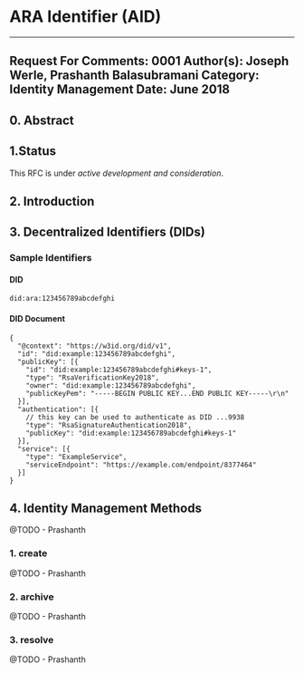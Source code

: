 ARA Identifier (AID)
=========================

---
Request For Comments: 0001
Author(s): Joseph Werle, Prashanth Balasubramani
Category: Identity Management
Date: June 2018
---


## 0. Abstract


## 1.Status

This RFC is under _active development and consideration_.

## 2. Introduction


## 3. Decentralized Identifiers (DIDs)


### Sample Identifiers

#### DID
```
did:ara:123456789abcdefghi
```
#### DID Document
```
{
  "@context": "https://w3id.org/did/v1",
  "id": "did:example:123456789abcdefghi",
  "publicKey": [{
    "id": "did:example:123456789abcdefghi#keys-1",
    "type": "RsaVerificationKey2018",
    "owner": "did:example:123456789abcdefghi",
    "publicKeyPem": "-----BEGIN PUBLIC KEY...END PUBLIC KEY-----\r\n"
  }],
  "authentication": [{
    // this key can be used to authenticate as DID ...9938
    "type": "RsaSignatureAuthentication2018",
    "publicKey": "did:example:123456789abcdefghi#keys-1"
  }],
  "service": [{
    "type": "ExampleService",
    "serviceEndpoint": "https://example.com/endpoint/8377464"
  }]
}
```


## 4. Identity Management Methods
@TODO - Prashanth

### 1. create
@TODO - Prashanth

### 2. archive
@TODO - Prashanth

### 3. resolve
@TODO - Prashanth

